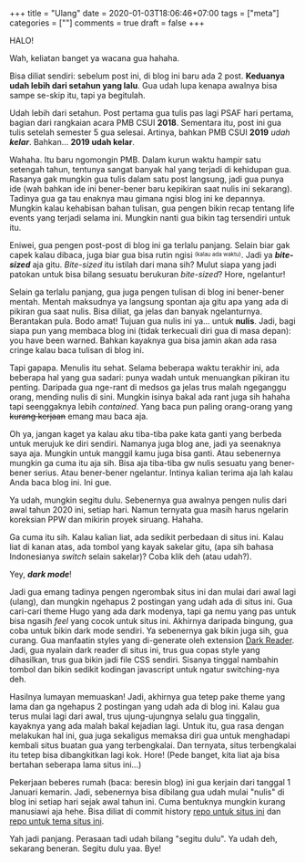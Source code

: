 +++
title = "Ulang"
date = 2020-01-03T18:06:46+07:00
tags = ["meta"]
categories = [""]
comments = true
draft = false
+++

HALO!

Wah, keliatan banget ya wacana gua hahaha.

<!--more-->

Bisa diliat sendiri: sebelum post
ini, di blog ini baru ada 2 post. **Keduanya udah lebih dari setahun yang
lalu**. Gua udah lupa kenapa awalnya bisa sampe se-skip itu, tapi ya begitulah.

Udah lebih dari setahun. Post pertama gua tulis pas lagi PSAF hari pertama,
bagian dari rangkaian acara PMB CSUI **2018**. Sementara itu, post ini gua tulis
setelah semester 5 gua selesai. Artinya, bahkan PMB CSUI **2019** *udah*
***kelar***. Bahkan... **2019 udah kelar**.

Wahaha. Itu baru ngomongin PMB. Dalam kurun waktu hampir satu setengah tahun,
tentunya sangat banyak hal yang terjadi di kehidupan gua. Rasanya gak mungkin
gua tulis dalam satu post langsung, jadi gua punya ide (wah bahkan ide ini
bener-bener baru kepikiran saat nulis ini sekarang). Tadinya gua ga tau enaknya
mau gimana ngisi blog ini ke depannya. Mungkin kalau kehabisan bahan tulisan,
gua pengen bikin recap tentang life events yang terjadi selama ini. Mungkin
nanti gua bikin tag tersendiri untuk itu.

Eniwei, gua pengen post-post di blog ini ga terlalu panjang. Selain biar gak
capek kalau dibaca, juga biar gua bisa rutin ngisi
<sup><sub>(kalau ada waktu)</sub></sup>. Jadi ya ***bite-sized*** aja gitu.
*Bite-sized* itu istilah dari mana sih? Mulut siapa yang jadi patokan untuk
bisa bilang sesuatu berukuran *bite-sized*? Hore, ngelantur!

Selain ga terlalu panjang, gua juga pengen tulisan di blog ini bener-bener
mentah. Mentah maksudnya ya langsung spontan aja gitu apa yang ada di pikiran
gua saat nulis. Bisa diliat, ga jelas dan banyak ngelanturnya. Berantakan pula.
Bodo amat! Tujuan gua nulis ini ya... untuk **nulis**. Jadi, bagi siapa pun yang
membaca blog ini (tidak terkecuali diri gua di masa depan): you have been
warned. Bahkan kayaknya gua bisa jamin akan ada rasa cringe kalau baca tulisan
di blog ini.

Tapi gapapa. Menulis itu sehat. Selama beberapa waktu terakhir ini, ada beberapa
hal yang gua sadari: punya wadah untuk menuangkan pikiran itu penting. Daripada
gua nge-rant di medsos ga jelas trus malah ngeganggu orang, mending nulis di
sini. Mungkin isinya bakal ada rant juga sih hahaha tapi seenggaknya lebih
*contained*. Yang baca pun paling orang-orang yang ~~kurang kerjaan~~ emang mau
baca aja.

Oh ya, jangan kaget ya kalau aku tiba-tiba pake kata ganti yang berbeda untuk
merujuk ke diri sendiri. Namanya juga blog ane, jadi ya seenaknya saya aja.
Mungkin untuk manggil kamu juga bisa ganti. Atau sebenernya mungkin ga cuma itu
aja sih. Bisa aja tiba-tiba gw nulis sesuatu yang bener-bener serius. Atau
bener-bener ngelantur. Intinya kalian terima aja lah kalau Anda baca blog ini.
Ini gue.

Ya udah, mungkin segitu dulu. Sebenernya gua awalnya pengen nulis dari awal
tahun 2020 ini, setiap hari. Namun ternyata gua masih harus ngelarin koreksian
PPW dan mikirin proyek siruang. Hahaha.

Ga cuma itu sih. Kalau kalian liat, ada sedikit perbedaan di situs ini. Kalau
liat di kanan atas, ada tombol yang kayak sakelar gitu, (apa sih bahasa
Indonesianya *switch* selain sakelar)? Coba klik deh (atau udah?).

Yey, ***dark mode***!

Jadi gua emang tadinya pengen ngerombak situs ini dan mulai dari awal lagi
(ulang), dan mungkin ngehapus 2 postingan yang udah ada di situs ini. Gua
cari-cari theme Hugo yang ada dark modenya, tapi ga nemu yang pas untuk bisa
ngasih *feel* yang cocok untuk situs ini. Akhirnya daripada bingung, gua coba
untuk bikin dark mode sendiri. Ya sebenernya gak bikin juga sih, gua curang. Gua
manfaatin styles yang di-generate oleh extension
[Dark Reader](https://github.com/darkreader/darkreaderhttps://github.com/darkreader/darkreader).
Jadi, gua nyalain dark reader di situs ini, trus gua copas style yang
dihasilkan, trus gua bikin jadi file CSS sendiri. Sisanya tinggal nambahin
tombol dan bikin sedikit kodingan javascript untuk ngatur switching-nya deh.

Hasilnya lumayan memuaskan! Jadi, akhirnya gua tetep pake theme yang lama dan ga
ngehapus 2 postingan yang udah ada di blog ini. Kalau gua terus mulai lagi dari
awal, trus ujung-ujungnya selalu gua tinggalin, kayaknya yang ada malah bakal
kejadian lagi. Untuk itu, gua rasa dengan melakukan hal ini, gua juga sekaligus
memaksa diri gua untuk menghadapi kembali situs buatan gua yang terbengkalai.
Dan ternyata, situs terbengkalai itu tetep bisa dibangkitkan lagi kok. Hore!
(Pede banget, kita liat aja bisa bertahan seberapa lama situs ini...)

Pekerjaan beberes rumah (baca: beresin blog) ini gua kerjain dari tanggal 1
Januari kemarin. Jadi, sebenernya bisa dibilang gua udah mulai "nulis" di blog
ini setiap hari sejak awal tahun ini. Cuma bentuknya mungkin kurang manusiawi
aja hehe. Bisa diliat di commit history
[repo untuk situs ini](https://github.com/laymonage/flee/commits/master) dan
[repo untuk tema situs ini](https://github.com/laymonage/hugo-theme-cactus-plus/commits/my-edits).

Yah jadi panjang. Perasaan tadi udah bilang "segitu dulu". Ya udah deh, sekarang
beneran. Segitu dulu yaa. Bye!

